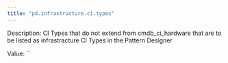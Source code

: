 ```yaml
---
title: "pd.infrastructure.ci.types"
---
```


Description: CI Types that do not extend from cmdb_ci_hardware that are to be listed as infrastracture CI Types in the Pattern Designer

Value: ``